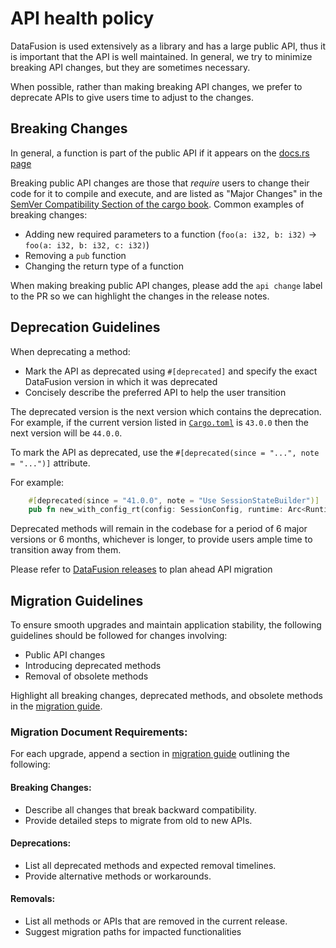 <!---
  Licensed to the Apache Software Foundation (ASF) under one
  or more contributor license agreements.  See the NOTICE file
  distributed with this work for additional information
  regarding copyright ownership.  The ASF licenses this file
  to you under the Apache License, Version 2.0 (the
  "License"); you may not use this file except in compliance
  with the License.  You may obtain a copy of the License at

    http://www.apache.org/licenses/LICENSE-2.0

  Unless required by applicable law or agreed to in writing,
  software distributed under the License is distributed on an
  "AS IS" BASIS, WITHOUT WARRANTIES OR CONDITIONS OF ANY
  KIND, either express or implied.  See the License for the
  specific language governing permissions and limitations
  under the License.
-->

# API health policy

DataFusion is used extensively as a library and has a large public API, thus it
is important that the API is well maintained. In general, we try to minimize
breaking API changes, but they are sometimes necessary.

When possible, rather than making breaking API changes, we prefer to deprecate
APIs to give users time to adjust to the changes.

## Breaking Changes

In general, a function is part of the public API if it appears on the [docs.rs page]

Breaking public API changes are those that _require_ users to change their code
for it to compile and execute, and are listed as "Major Changes" in the [SemVer
Compatibility Section of the cargo book]. Common examples of breaking changes:

- Adding new required parameters to a function (`foo(a: i32, b: i32)` -> `foo(a: i32, b: i32, c: i32)`)
- Removing a `pub` function
- Changing the return type of a function

When making breaking public API changes, please add the `api change` label to
the PR so we can highlight the changes in the release notes.

[docs.rs page]: https://docs.rs/datafusion/latest/datafusion/index.html
[semver compatibility section of the cargo book]: https://doc.rust-lang.org/cargo/reference/semver.html#change-categories

## Deprecation Guidelines

When deprecating a method:

- Mark the API as deprecated using `#[deprecated]` and specify the exact DataFusion version in which it was deprecated
- Concisely describe the preferred API to help the user transition

The deprecated version is the next version which contains the deprecation. For
example, if the current version listed in [`Cargo.toml`] is `43.0.0` then the next
version will be `44.0.0`.

[`cargo.toml`]: https://github.com/apache/datafusion/blob/main/Cargo.toml

To mark the API as deprecated, use the `#[deprecated(since = "...", note = "...")]` attribute.

For example:

```rust
    #[deprecated(since = "41.0.0", note = "Use SessionStateBuilder")]
    pub fn new_with_config_rt(config: SessionConfig, runtime: Arc<RuntimeEnv>) -> Self
```

Deprecated methods will remain in the codebase for a period of 6 major versions or 6 months, whichever is longer, to provide users ample time to transition away from them.

Please refer to [DataFusion releases](https://crates.io/crates/datafusion/versions) to plan ahead API migration

## Migration Guidelines

To ensure smooth upgrades and maintain application stability, the following guidelines should be followed for changes involving:

- Public API changes
- Introducing deprecated methods
- Removal of obsolete methods

Highlight all breaking changes, deprecated methods, and obsolete methods in the [migration guide](../../../MIGRATION_GUIDE.md).

### Migration Document Requirements:

For each upgrade, append a section in [migration guide](../../../MIGRATION_GUIDE.md) outlining the following:

#### Breaking Changes:

- Describe all changes that break backward compatibility.
- Provide detailed steps to migrate from old to new APIs.

#### Deprecations:

- List all deprecated methods and expected removal timelines.
- Provide alternative methods or workarounds.

#### Removals:

- List all methods or APIs that are removed in the current release.
- Suggest migration paths for impacted functionalities

